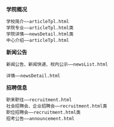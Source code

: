 
**学院概况**
 
    学校简介——articleTpl.html
    学院专业——articleTpl.html类
    学院详情——newsDetail.html类
    中心介绍——articleTpl.html
    
**新闻公告**
    
    新闻公告、新闻快递、校内公示——newsList.html
    
    详情——newsDetail.html
**招聘信息**
    
    职来职往——recruitment.html
    社会招聘会、企业招聘会——recruitment.html类
    职位招聘会——recruitment.html类
    招考公告——announcement.html
    
    
    

                          